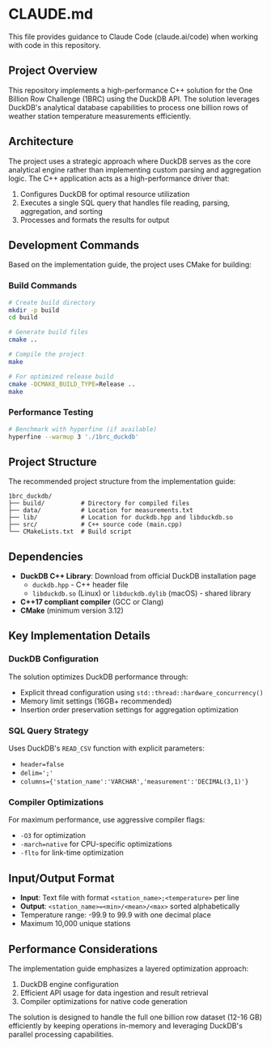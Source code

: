 # CLAUDE.md

This file provides guidance to Claude Code (claude.ai/code) when working with code in this repository.

## Project Overview

This repository implements a high-performance C++ solution for the One Billion Row Challenge (1BRC) using the DuckDB API. The solution leverages DuckDB's analytical database capabilities to process one billion rows of weather station temperature measurements efficiently.

## Architecture

The project uses a strategic approach where DuckDB serves as the core analytical engine rather than implementing custom parsing and aggregation logic. The C++ application acts as a high-performance driver that:

1. Configures DuckDB for optimal resource utilization
2. Executes a single SQL query that handles file reading, parsing, aggregation, and sorting
3. Processes and formats the results for output

## Development Commands

Based on the implementation guide, the project uses CMake for building:

### Build Commands
```bash
# Create build directory
mkdir -p build
cd build

# Generate build files
cmake ..

# Compile the project
make

# For optimized release build
cmake -DCMAKE_BUILD_TYPE=Release ..
make
```

### Performance Testing
```bash
# Benchmark with hyperfine (if available)
hyperfine --warmup 3 './1brc_duckdb'
```

## Project Structure

The recommended project structure from the implementation guide:
```
1brc_duckdb/
├── build/          # Directory for compiled files
├── data/           # Location for measurements.txt
├── lib/            # Location for duckdb.hpp and libduckdb.so
├── src/            # C++ source code (main.cpp)
└── CMakeLists.txt  # Build script
```

## Dependencies

- **DuckDB C++ Library**: Download from official DuckDB installation page
  - `duckdb.hpp` - C++ header file
  - `libduckdb.so` (Linux) or `libduckdb.dylib` (macOS) - shared library
- **C++17 compliant compiler** (GCC or Clang)
- **CMake** (minimum version 3.12)

## Key Implementation Details

### DuckDB Configuration
The solution optimizes DuckDB performance through:
- Explicit thread configuration using `std::thread::hardware_concurrency()`
- Memory limit settings (16GB+ recommended)
- Insertion order preservation settings for aggregation optimization

### SQL Query Strategy
Uses DuckDB's `READ_CSV` function with explicit parameters:
- `header=false`
- `delim=';'`
- `columns={'station_name':'VARCHAR','measurement':'DECIMAL(3,1)'}`

### Compiler Optimizations
For maximum performance, use aggressive compiler flags:
- `-O3` for optimization
- `-march=native` for CPU-specific optimizations
- `-flto` for link-time optimization

## Input/Output Format

- **Input**: Text file with format `<station_name>;<temperature>` per line
- **Output**: `<station_name>=<min>/<mean>/<max>` sorted alphabetically
- Temperature range: -99.9 to 99.9 with one decimal place
- Maximum 10,000 unique stations

## Performance Considerations

The implementation guide emphasizes a layered optimization approach:
1. DuckDB engine configuration
2. Efficient API usage for data ingestion and result retrieval
3. Compiler optimizations for native code generation

The solution is designed to handle the full one billion row dataset (12-16 GB) efficiently by keeping operations in-memory and leveraging DuckDB's parallel processing capabilities.